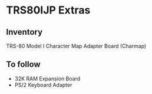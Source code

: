 # TRS80IJP Extras

## Inventory

TRS-80 Model I Character Map Adapter Board (Charmap)

## To follow

  * 32K RAM Expansion Board
  * PS/2 Keyboard Adapter